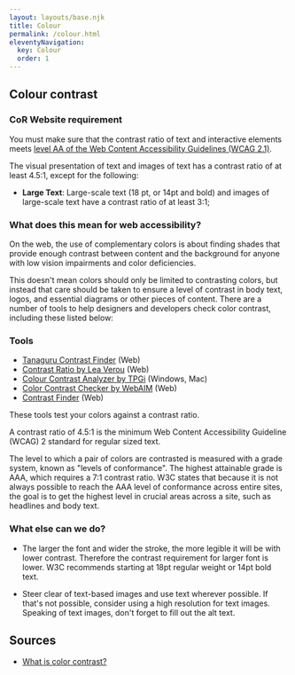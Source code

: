 ```yaml
---
layout: layouts/base.njk
title: Colour
permalink: /colour.html
eleventyNavigation:
  key: Colour
  order: 1
---
```


## Colour contrast

### CoR Website requirement

You must make sure that the contrast ratio of text and interactive elements meets [level AA of the Web Content Accessibility Guidelines (WCAG 2.1)](https://www.w3.org/TR/WCAG21/#contrast-minimum).

The visual presentation of text and images of text has a contrast ratio of at least 4.5:1, except for the following:

- **Large Text**: Large-scale text (18 pt, or 14pt and bold) and images of large-scale text have a contrast ratio of at least 3:1;

### What does this mean for web accessibility?

On the web, the use of complementary colors is about finding shades that provide enough contrast between content and the background for anyone with low vision impairments and color deficiencies.

This doesn't mean colors should only be limited to contrasting colors, but instead that care should be taken to ensure a level of contrast in body text, logos, and essential diagrams or other pieces of content. There are a number of tools to help designers and developers check color contrast, including these listed below:


### Tools

- [Tanaguru Contrast Finder](http://contrast-finder.tanaguru.com/) (Web)
- [Contrast Ratio by Lea Verou](http://leaverou.github.io/contrast-ratio/) (Web)
- [Colour Contrast Analyzer by TPGi](https://www.tpgi.com/color-contrast-checker/) (Windows, Mac)
- [Color Contrast Checker by WebAIM](https://webaim.org/resources/contrastchecker/) (Web)
- [Contrast Finder](https://app.contrast-finder.org/) (Web)

These tools test your colors against a contrast ratio.

A contrast ratio of 4.5:1 is the minimum Web Content Accessibility Guideline (WCAG) 2 standard for regular sized text.

The level to which a pair of colors are contrasted is measured with a grade system, known as "levels of conformance". The highest attainable grade is AAA, which requires a 7:1 contrast ratio. W3C states that because it is not always possible to reach the AAA level of conformance across entire sites, the goal is to get the highest level in crucial areas across a site, such as headlines and body text.

### What else can we do?

- The larger the font and wider the stroke, the more legible it will be with lower contrast. Therefore the contrast requirement for larger font is lower. W3C recommends starting at 18pt regular weight or 14pt bold text.

- Steer clear of text-based images and use text wherever possible. If that's not possible, consider using a high resolution for text images. Speaking of text images, don't forget to fill out the alt text.


## Sources

- [What is color contrast?](https://www.a11yproject.com/posts/2015-01-05-what-is-color-contrast/)